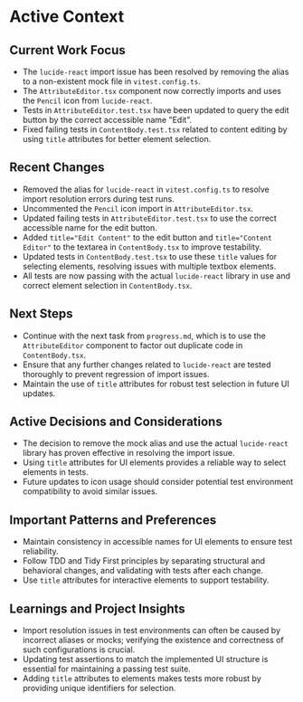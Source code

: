 # Active Context

## Current Work Focus
- The `lucide-react` import issue has been resolved by removing the alias to a non-existent mock file in `vitest.config.ts`.
- The `AttributeEditor.tsx` component now correctly imports and uses the `Pencil` icon from `lucide-react`.
- Tests in `AttributeEditor.test.tsx` have been updated to query the edit button by the correct accessible name "Edit".
- Fixed failing tests in `ContentBody.test.tsx` related to content editing by using `title` attributes for better element selection.

## Recent Changes
- Removed the alias for `lucide-react` in `vitest.config.ts` to resolve import resolution errors during test runs.
- Uncommented the `Pencil` icon import in `AttributeEditor.tsx`.
- Updated failing tests in `AttributeEditor.test.tsx` to use the correct accessible name for the edit button.
- Added `title="Edit Content"` to the edit button and `title="Content Editor"` to the textarea in `ContentBody.tsx` to improve testability.
- Updated tests in `ContentBody.test.tsx` to use these `title` values for selecting elements, resolving issues with multiple textbox elements.
- All tests are now passing with the actual `lucide-react` library in use and correct element selection in `ContentBody.tsx`.

## Next Steps
- Continue with the next task from `progress.md`, which is to use the `AttributeEditor` component to factor out duplicate code in `ContentBody.tsx`.
- Ensure that any further changes related to `lucide-react` are tested thoroughly to prevent regression of import issues.
- Maintain the use of `title` attributes for robust test selection in future UI updates.

## Active Decisions and Considerations
- The decision to remove the mock alias and use the actual `lucide-react` library has proven effective in resolving the import issue.
- Using `title` attributes for UI elements provides a reliable way to select elements in tests.
- Future updates to icon usage should consider potential test environment compatibility to avoid similar issues.

## Important Patterns and Preferences
- Maintain consistency in accessible names for UI elements to ensure test reliability.
- Follow TDD and Tidy First principles by separating structural and behavioral changes, and validating with tests after each change.
- Use `title` attributes for interactive elements to support testability.

## Learnings and Project Insights
- Import resolution issues in test environments can often be caused by incorrect aliases or mocks; verifying the existence and correctness of such configurations is crucial.
- Updating test assertions to match the implemented UI structure is essential for maintaining a passing test suite.
- Adding `title` attributes to elements makes tests more robust by providing unique identifiers for selection.
